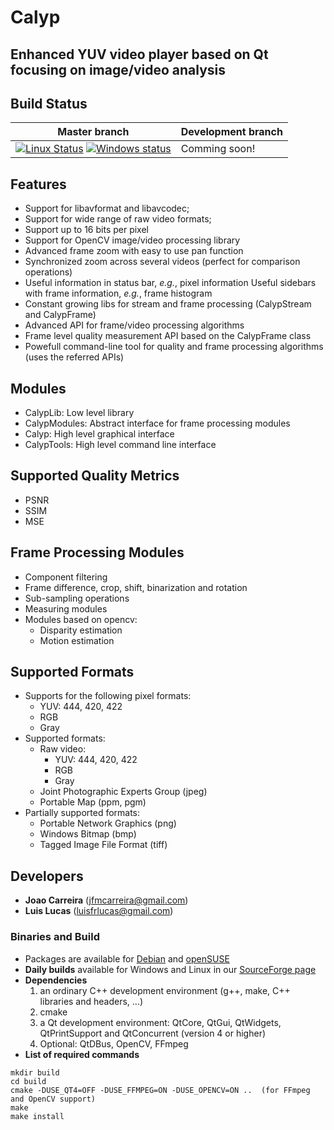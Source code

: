 # Calyp
## Enhanced YUV video player based on Qt focusing on image/video analysis

## Build Status

Master branch | Development branch
------------ | -------------
[![Linux Status](https://travis-ci.org/pixlra/calyp.svg?branch=master)](https://travis-ci.org/pixlra/calyp.svg?branch=master) [![Windows status](https://ci.appveyor.com/api/projects/status/ea2ktvtg7uqwrika/branch/master?svg=true)](https://ci.appveyor.com/project/jfmcarreira/calyp/branch/master) | Comming soon!


## Features
- Support for libavformat and libavcodec;
- Support for wide range of raw video formats;
- Support up to 16 bits per pixel
- Support for OpenCV image/video processing library
- Advanced frame zoom with easy to use pan function
- Synchronized zoom across several videos (perfect for comparison operations)
- Useful information in status bar, *e.g.*, pixel information
    Useful sidebars with frame information, *e.g.*, frame histogram
- Constant growing libs for stream and frame processing (CalypStream and CalypFrame)
- Advanced API for frame/video processing algorithms
- Frame level quality measurement API based on the CalypFrame class
- Powefull command-line tool for quality and frame processing algorithms (uses the referred APIs)

## Modules
- CalypLib: Low level library
- CalypModules: Abstract interface for frame processing modules
- Calyp: High level graphical interface
- CalypTools: High level command line interface

##  Supported Quality Metrics
- PSNR
- SSIM
- MSE

## Frame Processing Modules
- Component filtering
- Frame difference, crop, shift, binarization and rotation
- Sub-sampling operations
- Measuring modules
- Modules based on opencv:
    - Disparity estimation
    - Motion estimation

## Supported Formats
- Supports for the following pixel formats:
    * YUV: 444, 420, 422
    * RGB
    * Gray
- Supported formats:
    * Raw video:
        * YUV: 444, 420, 422
        * RGB
        * Gray
    * Joint Photographic Experts Group (jpeg)
    * Portable Map (ppm, pgm)
- Partially supported formats:
    * Portable Network Graphics (png)
    * Windows Bitmap (bmp)
    * Tagged Image File Format (tiff)

## Developers
- **Joao Carreira**     (jfmcarreira@gmail.com)
- **Lui­s Lucas**       (luisfrlucas@gmail.com)


### Binaries and Build
* Packages are available for [Debian](https://launchpad.net/~pixlra/+archive/ubuntu/ppa) and [openSUSE](https://software.opensuse.org/package/playuver)
* **Daily builds** available for Windows and Linux in our [SourceForge page](https://sourceforge.net/projects/playuver/)
* **Dependencies**
  1. an ordinary C++ development environment (g++, make, C++ libraries and headers, ...)
  2. cmake
  3. a Qt development environment: QtCore, QtGui, QtWidgets, QtPrintSupport and QtConcurrent (version 4 or higher)
  4. Optional: QtDBus, OpenCV, FFmpeg
* **List of required commands**
```
mkdir build
cd build
cmake -DUSE_QT4=OFF -DUSE_FFMPEG=ON -DUSE_OPENCV=ON ..  (for FFmpeg and OpenCV support)
make
make install
```
